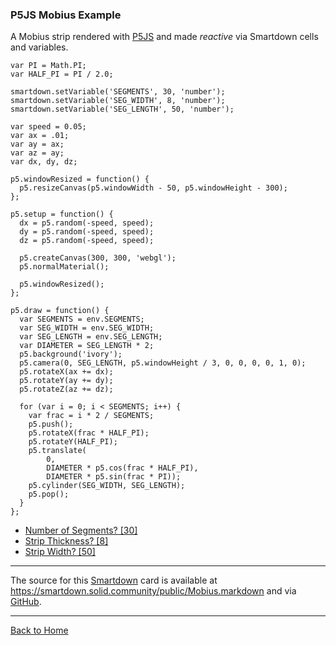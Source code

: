 
### P5JS Mobius Example

A Mobius strip rendered with [P5JS](https://p5js.org) and made *reactive* via Smartdown cells and variables.

```p5js/playable/autoplay
var PI = Math.PI;
var HALF_PI = PI / 2.0;

smartdown.setVariable('SEGMENTS', 30, 'number');
smartdown.setVariable('SEG_WIDTH', 8, 'number');
smartdown.setVariable('SEG_LENGTH', 50, 'number');

var speed = 0.05;
var ax = .01;
var ay = ax;
var az = ay;
var dx, dy, dz;

p5.windowResized = function() {
  p5.resizeCanvas(p5.windowWidth - 50, p5.windowHeight - 300);
};

p5.setup = function() {
  dx = p5.random(-speed, speed);
  dy = p5.random(-speed, speed);
  dz = p5.random(-speed, speed);

  p5.createCanvas(300, 300, 'webgl');
  p5.normalMaterial();

  p5.windowResized();
};

p5.draw = function() {
  var SEGMENTS = env.SEGMENTS;
  var SEG_WIDTH = env.SEG_WIDTH;
  var SEG_LENGTH = env.SEG_LENGTH;
  var DIAMETER = SEG_LENGTH * 2;
  p5.background('ivory');
  p5.camera(0, SEG_LENGTH, p5.windowHeight / 3, 0, 0, 0, 0, 1, 0);
  p5.rotateX(ax += dx);
  p5.rotateY(ay += dy);
  p5.rotateZ(az += dz);

  for (var i = 0; i < SEGMENTS; i++) {
    var frac = i * 2 / SEGMENTS;
    p5.push();
    p5.rotateX(frac * HALF_PI);
    p5.rotateY(HALF_PI);
    p5.translate(
        0,
        DIAMETER * p5.cos(frac * HALF_PI),
        DIAMETER * p5.sin(frac * PI));
    p5.cylinder(SEG_WIDTH, SEG_LENGTH);
    p5.pop();
  }
};
```

- [Number of Segments? [30]](:?SEGMENTS|number)
- [Strip Thickness? [8]](:?SEG_WIDTH|number)
- [Strip Width? [50]](:?SEG_LENGTH|number)

---

The source for this [Smartdown](https://smartdown.io) card is available at https://smartdown.solid.community/public/Mobius.markdown and via [GitHub](https://github.com/smartdown/solid/public/Mobius.markdown).

---

[Back to Home](:@/public/Home.markdown)
